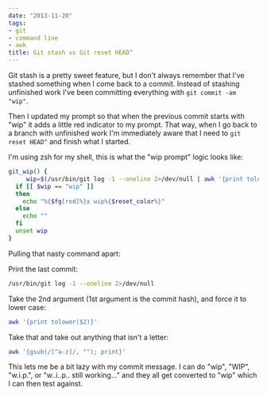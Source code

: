 ```yaml
---
date: "2013-11-20"
tags:
- git
- command line
- awk
title: Git stash vs Git reset HEAD^
---
```


Git stash is a pretty sweet feature, but I don't always remember that I've
stashed something when I come back to a commit. Instead of stashing unfinished
work I've been committing everything with `git commit -am "wip"`.

Then I updated my prompt so that when the previous commit starts with "wip" it
adds a little red indicator to my prompt. That way, when I go back to a branch
with unfinished work I'm immediately aware that I need to `git reset HEAD^` and
finish what I started.

I'm using zsh for my shell, this is what the "wip prompt" logic looks like:

```bash
git_wip() {
     wip=$(/usr/bin/git log -1 --oneline 2>/dev/null | awk '{print tolower($2)}' | awk '{gsub(/[^a-z]/, ""); print}')
  if [[ $wip == "wip" ]]
  then
    echo "%{$fg[red]%}± wip%{$reset_color%}"
  else
    echo ""
  fi
  unset wip
}
```

Pulling that nasty command apart:

Print the last commit:

```bash
/usr/bin/git log -1 --oneline 2>/dev/null
```

Take the 2nd argument (1st argument is the commit hash), and force it to lower
case:

```bash
awk '{print tolower($2)}'
```

Take that and take out anything that isn't a letter:

```bash
awk '{gsub(/[^a-z]/, ""); print}'
```


This lets me be a bit lazy with my commit message. I can do "wip", "WIP",
"w.i.p.", or "w..i..p.. still working…" and they all get converted to "wip"
which I can then test against.
